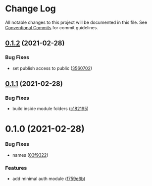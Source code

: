 # Change Log

All notable changes to this project will be documented in this file.
See [Conventional Commits](https://conventionalcommits.org) for commit guidelines.

## [0.1.2](https://github.com/developer239/collection-angular/compare/@collection-module/auth@0.1.1...@collection-module/auth@0.1.2) (2021-02-28)


### Bug Fixes

* set publish access to public ([3560702](https://github.com/developer239/collection-angular/commit/356070207464d81da17c2cda54fb5191b6de8b16))





## [0.1.1](https://github.com/developer239/collection-angular/compare/@collection-module/auth@0.1.0...@collection-module/auth@0.1.1) (2021-02-28)


### Bug Fixes

* build inside module folders ([c182195](https://github.com/developer239/collection-angular/commit/c18219563f4ce7908cd0e5a4a3ea9d3ece920cd0))





# 0.1.0 (2021-02-28)


### Bug Fixes

* names ([03f9322](https://github.com/developer239/collection-angular/commit/03f93228362106f6b928c3a06734cf6d4327373a))


### Features

* add minimal auth module ([f759e6b](https://github.com/developer239/collection-angular/commit/f759e6b90e3177b7c1f5aef68616e5216919cfbd))
